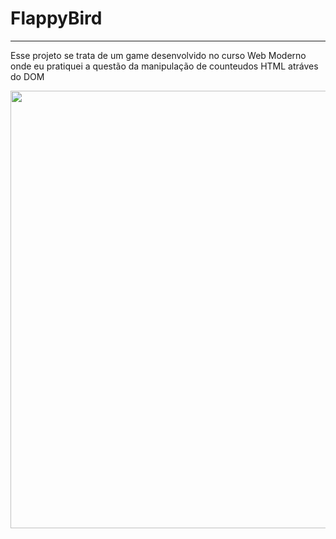 # FlappyBird
____________________________________________________________________________________________________________

Esse projeto se trata de um game desenvolvido no curso Web Moderno onde eu pratiquei a questão da manipulação de counteudos HTML atráves do DOM

<div align = "center">
  <img src="https://imgur.com/a/FXI4Td4" width = "700">
</div>
